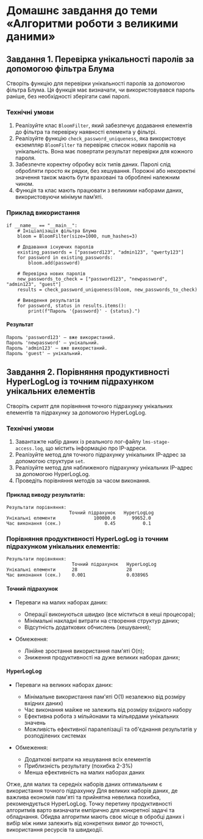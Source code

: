 # Домашнє завдання до теми «Алгоритми роботи з великими даними»
## Завдання 1. Перевірка унікальності паролів за допомогою фільтра Блума
Створіть функцію для перевірки унікальності паролів за допомогою фільтра Блума. Ця функція має визначати, чи використовувався пароль раніше, без необхідності зберігати самі паролі.

### Технічні умови
1. Реалізуйте клас `BloomFilter`, який забезпечує додавання елементів до фільтра та перевірку наявності елемента у фільтрі.
2. Реалізуйте функцію `check_password_uniqueness`, яка використовує екземпляр `BloomFilter` та перевіряє список нових паролів на унікальність. Вона має повертати результат перевірки для кожного пароля.
3. Забезпечте коректну обробку всіх типів даних. Паролі слід обробляти просто як рядки, без хешування. Порожні або некоректні значення також мають бути враховані та оброблені належним чином.
4. Функція та клас мають працювати з великими наборами даних, використовуючи мінімум пам’яті.

### Приклад використання
```commandline
if __name__ == "__main__":
    # Ініціалізація фільтра Блума
    bloom = BloomFilter(size=1000, num_hashes=3)

    # Додавання існуючих паролів
    existing_passwords = ["password123", "admin123", "qwerty123"]
    for password in existing_passwords:
        bloom.add(password)

    # Перевірка нових паролів
    new_passwords_to_check = ["password123", "newpassword", "admin123", "guest"]
    results = check_password_uniqueness(bloom, new_passwords_to_check)

    # Виведення результатів
    for password, status in results.items():
        print(f"Пароль '{password}' - {status}.")

```
#### Результат
```commandline
Пароль 'password123' — вже використаний.
Пароль 'newpassword' — унікальний.
Пароль 'admin123' — вже використаний.
Пароль 'guest' — унікальний.
```

## Завдання 2. Порівняння продуктивності HyperLogLog із точним підрахунком унікальних елементів
Створіть скрипт для порівняння точного підрахунку унікальних елементів та підрахунку за допомогою HyperLogLog.

### Технічні умови
1. Завантажте набір даних із реального лог-файлу `lms-stage-access.log`, що містить інформацію про IP-адреси.
2. Реалізуйте метод для точного підрахунку унікальних IP-адрес за допомогою структури `set`.
3. Реалізуйте метод для наближеного підрахунку унікальних IP-адрес за допомогою HyperLogLog.
4. Проведіть порівняння методів за часом виконання.

#### Приклад виводу результатів:
```commandline
Результати порівняння:
                       Точний підрахунок   HyperLogLog
Унікальні елементи              100000.0      99652.0
Час виконання (сек.)                0.45          0.1
```
### Порівняння продуктивності HyperLogLog із точним підрахунком унікальних елементів:
```commandline
Результати порівняння:
                        Точний підрахунок   HyperLogLog
Унікальні елементи      28                  28
Час виконання (сек.)    0.001               0.038965
```
#### Точний підрахунок
- Переваги на малих наборах даних:
  - Операції виконуються швидко (все міститься в кеші процесора);
  - Мінімальні накладні витрати на створення структур даних;
  - Відсутність додаткових обчислень (хешування);

- Обмеження:
  - Лінійне зростання використання пам'яті O(n);
  - Зниження продуктивності на дуже великих наборах даних;

#### HyperLogLog
- Переваги на великих наборах даних:
  - Мінімальне використання пам'яті O(1) незалежно від розміру вхідних даних)
  - Час виконання майже не залежить від розміру вхідного набору
  - Ефективна робота з мільйонами та мільярдами унікальних значень
  - Можливість ефективної паралелізації та об'єднання результатів у розподілених системах

- Обмеження:
  - Додаткові витрати на хешування всіх елементів
  - Приблизність результату (похибка 2-3%)
  - Менша ефективність на малих наборах даних


Отже, для малих та середніх наборів даних оптимальним є використання точного підрахунку
Для великих наборів даних, де важлива економія пам'яті та прийнятна невелика похибка, рекомендується HyperLogLog.
Точку перетину продуктивності алгоритмів варто визначати емпірично для конкретної задачі та обладнання.
Обидва алгоритми мають своє місце в обробці даних і вибір між ними залежить від конкретних вимог до точності, використання ресурсів та швидкодії.
